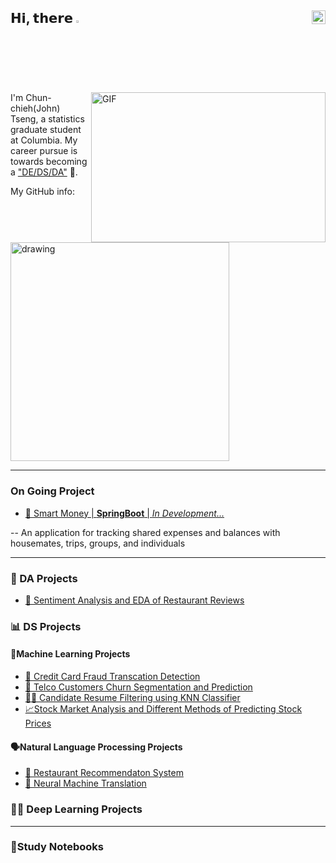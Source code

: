 ## 𝗛𝗶, 𝘁𝗵𝗲𝗿𝗲 <img src="https://media.giphy.com/media/hvRJCLFzcasrR4ia7z/giphy.gif" width="2.5%"/> [<img align="right" src="https://raw.githubusercontent.com/peterthehan/peterthehan/master/assets/linkedin.svg" width="22px"/>](https://www.linkedin.com/in/chunchieh-t/)



<img align="right" alt="GIF" src="https://github.com/abhisheknaiidu/abhisheknaiidu/blob/master/code.gif?raw=true" width="375" height="240" />

I'm Chun-chieh(John) Tseng, a statistics graduate student at Columbia. My career pursue is towards becoming a ["DE/DS/DA"](https://towardsdatascience.com/why-i-choose-full-stack-data-analytics-as-my-career-path-d7b3986e0285) 💪.

My GitHub info:

<img src="https://github-readme-stats.vercel.app/api?username=ghjohntseng&count_private=true&show_icons=true&theme=tokyonight" alt="drawing" width="350"/>


---

### On Going Project
- [🧾 Smart Money | **SpringBoot** | *In Development...*](https://github.com/ghjohntseng/Bill_Split)

-- An application for tracking shared expenses and balances with housemates, trips, groups, and individuals

---
### 📇 DA Projects
- [🥘 Sentiment Analysis and EDA of Restaurant Reviews](https://github.com/ghjohntseng/Restaurant-Recommendation-System/blob/main/Restaurant_Recommendation_System.ipynb)

### :bar_chart: DS Projects
#### 🤖Machine Learning Projects
- [🏦 Credit Card Fraud Transcation Detection](https://github.com/ghjohntseng/Credit-Card-Fraud-Transaction/blob/main/Credit%20Card%20Fraud%20Transaction%20report.pdf)
- [📲 Telco Customers Churn Segmentation and Prediction](https://github.com/ghjohntseng/Telco-Customers-Churn-Segmentation-and-Prediction/blob/main/Telco%20Customers%20Churn%20Segmentation%20and%20Prediction.ipynb)
- [🧑‍💼 Candidate Resume Filtering using KNN Classifier](https://github.com/ghjohntseng/Candidate-Resume-Filtering-using-KNN-Classifier/blob/main/Candidate_Resume_Filtering_using_KNN_Classifier.ipynb)
- [📈Stock Market Analysis and Different Methods of Predicting Stock Prices]()

#### 🗣Natural Language Processing Projects
- [🥘 Restaurant Recommendaton System](https://github.com/ghjohntseng/Restaurant-Recommendation-System/blob/main/Restaurant_recommendation_system_ds.ipynb)
- [🥘 Neural Machine Translation]()

### 🧙‍♂️ Deep Learning Projects

---

### 📔Study Notebooks


